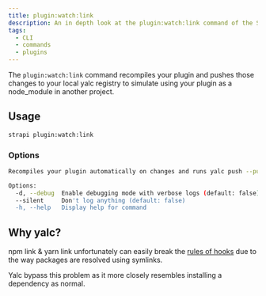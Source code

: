 ```yaml
---
title: plugin:watch:link
description: An in depth look at the plugin:watch:link command of the Strapi CLI
tags:
  - CLI
  - commands
  - plugins
---
```


The `plugin:watch:link` command recompiles your plugin and pushes those changes to your local yalc registry to simulate using your plugin as a node_module in another project.

## Usage

```bash
strapi plugin:watch:link
```

### Options

```bash
Recompiles your plugin automatically on changes and runs yalc push --publish

Options:
  -d, --debug  Enable debugging mode with verbose logs (default: false)
  --silent     Don't log anything (default: false)
  -h, --help   Display help for command
```

## Why yalc?

npm link & yarn link unfortunately can easily break the [rules of hooks](https://legacy.reactjs.org/docs/hooks-rules.html) due to the way packages are resolved using symlinks.

Yalc bypass this problem as it more closely resembles installing a dependency as normal.
